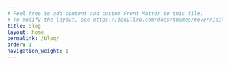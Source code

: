 ```yaml
---
# Feel free to add content and custom Front Matter to this file.
# To modify the layout, see https://jekyllrb.com/docs/themes/#overriding-theme-defaults
title: Blog
layout: home
permalink: /blog/
order: 1
navigation_weight: 1
---
```

